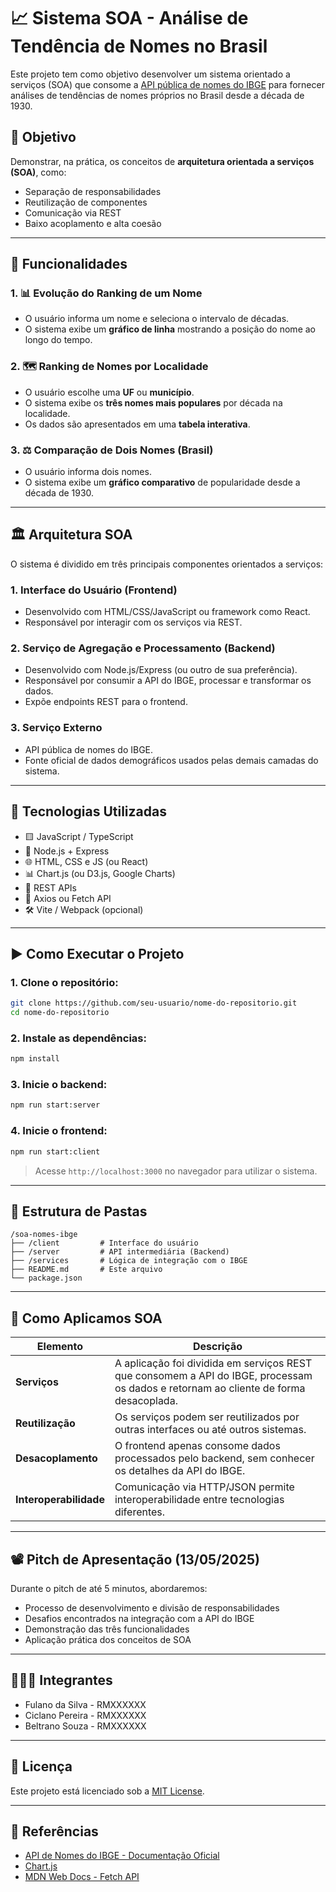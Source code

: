 # 📈 Sistema SOA - Análise de Tendência de Nomes no Brasil

Este projeto tem como objetivo desenvolver um sistema orientado a serviços (SOA) que consome a [API pública de nomes do IBGE](https://servicodados.ibge.gov.br/api/docs) para fornecer análises de tendências de nomes próprios no Brasil desde a década de 1930.

## 🎯 Objetivo

Demonstrar, na prática, os conceitos de **arquitetura orientada a serviços (SOA)**, como:
- Separação de responsabilidades
- Reutilização de componentes
- Comunicação via REST
- Baixo acoplamento e alta coesão

---

## 🧩 Funcionalidades

### 1. 📊 Evolução do Ranking de um Nome
- O usuário informa um nome e seleciona o intervalo de décadas.
- O sistema exibe um **gráfico de linha** mostrando a posição do nome ao longo do tempo.

### 2. 🗺️ Ranking de Nomes por Localidade
- O usuário escolhe uma **UF** ou **município**.
- O sistema exibe os **três nomes mais populares** por década na localidade.
- Os dados são apresentados em uma **tabela interativa**.

### 3. ⚖️ Comparação de Dois Nomes (Brasil)
- O usuário informa dois nomes.
- O sistema exibe um **gráfico comparativo** de popularidade desde a década de 1930.

---

## 🏛️ Arquitetura SOA

O sistema é dividido em três principais componentes orientados a serviços:

### 1. **Interface do Usuário (Frontend)**
- Desenvolvido com HTML/CSS/JavaScript ou framework como React.
- Responsável por interagir com os serviços via REST.

### 2. **Serviço de Agregação e Processamento (Backend)**
- Desenvolvido com Node.js/Express (ou outro de sua preferência).
- Responsável por consumir a API do IBGE, processar e transformar os dados.
- Expõe endpoints REST para o frontend.

### 3. **Serviço Externo**
- API pública de nomes do IBGE.
- Fonte oficial de dados demográficos usados pelas demais camadas do sistema.

---

## 🔧 Tecnologias Utilizadas

- 🟨 JavaScript / TypeScript
- 🧰 Node.js + Express
- 🌐 HTML, CSS e JS (ou React)
- 📊 Chart.js (ou D3.js, Google Charts)
- 📡 REST APIs
- 🧪 Axios ou Fetch API
- 🛠️ Vite / Webpack (opcional)

---

## ▶️ Como Executar o Projeto

### 1. Clone o repositório:
```bash
git clone https://github.com/seu-usuario/nome-do-repositorio.git
cd nome-do-repositorio
```

### 2. Instale as dependências:
```bash
npm install
```

### 3. Inicie o backend:
```bash
npm run start:server
```

### 4. Inicie o frontend:
```bash
npm run start:client
```

> Acesse `http://localhost:3000` no navegador para utilizar o sistema.

---

## 📁 Estrutura de Pastas

```
/soa-nomes-ibge
├── /client         # Interface do usuário
├── /server         # API intermediária (Backend)
├── /services       # Lógica de integração com o IBGE
├── README.md       # Este arquivo
└── package.json
```

---

## 📌 Como Aplicamos SOA

| Elemento         | Descrição |
|------------------|-----------|
| **Serviços**     | A aplicação foi dividida em serviços REST que consomem a API do IBGE, processam os dados e retornam ao cliente de forma desacoplada. |
| **Reutilização** | Os serviços podem ser reutilizados por outras interfaces ou até outros sistemas. |
| **Desacoplamento** | O frontend apenas consome dados processados pelo backend, sem conhecer os detalhes da API do IBGE. |
| **Interoperabilidade** | Comunicação via HTTP/JSON permite interoperabilidade entre tecnologias diferentes. |

---

## 📽️ Pitch de Apresentação (13/05/2025)

Durante o pitch de até 5 minutos, abordaremos:
- Processo de desenvolvimento e divisão de responsabilidades
- Desafios encontrados na integração com a API do IBGE
- Demonstração das três funcionalidades
- Aplicação prática dos conceitos de SOA

---

## 🧑‍🤝‍🧑 Integrantes

- Fulano da Silva - RMXXXXXX
- Ciclano Pereira - RMXXXXXX
- Beltrano Souza - RMXXXXXX

---

## 📜 Licença

Este projeto está licenciado sob a [MIT License](LICENSE).

---

## 📎 Referências

- [API de Nomes do IBGE - Documentação Oficial](https://servicodados.ibge.gov.br/api/docs)
- [Chart.js](https://www.chartjs.org/)
- [MDN Web Docs - Fetch API](https://developer.mozilla.org/en-US/docs/Web/API/Fetch_API)